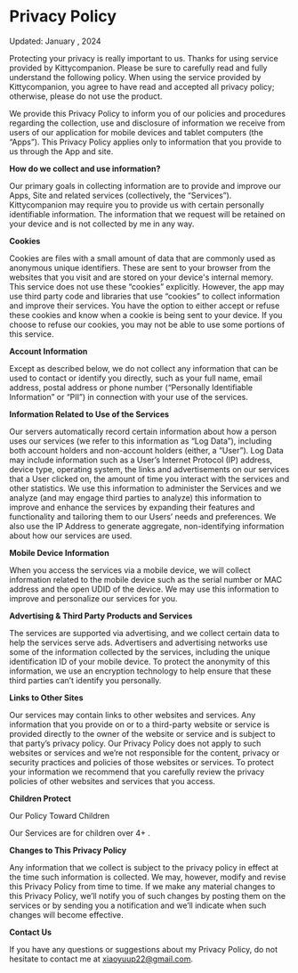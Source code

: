 # Privacy Policy
Updated: January , 2024

Protecting your privacy is really important to us. Thanks for using service provided by Kittycompanion. Please be sure to carefully read and fully understand the following policy. When using the service provided by Kittycompanion, you agree to have read and accepted all privacy policy; otherwise, please do not use the product.

We provide this Privacy Policy to inform you of our policies and procedures regarding the collection, use and disclosure of information we receive from users of our application for mobile devices and tablet computers (the “Apps”). This Privacy Policy applies only to information that you provide to us through the App and site.

**How do we collect and use information?**

Our primary goals in collecting information are to provide and improve our Apps, Site and related services (collectively, the “Services”). Kittycompanion may require you to provide us with certain personally identifiable information. The information that we request will be retained on your device and is not collected by me in any way.

**Cookies**

Cookies are files with a small amount of data that are commonly used as anonymous unique identifiers. These are sent to your browser from the websites that you visit and are stored on your device's internal memory. This service does not use these “cookies” explicitly. However, the app may use third party code and libraries that use “cookies” to collect information and improve their services. You have the option to either accept or refuse these cookies and know when a cookie is being sent to your device. If you choose to refuse our cookies, you may not be able to use some portions of this service.

**Account Information**

Except as described below, we do not collect any information that can be used to contact or identify you directly, such as your full name, email address, postal address or phone number (“Personally Identifiable Information” or “PII”) in connection with your use of the services.

**Information Related to Use of the Services**

Our servers automatically record certain information about how a person uses our services (we refer to this information as “Log Data”), including both account holders and non-account holders (either, a “User”). Log Data may include information such as a Userʼs Internet Protocol (IP) address, device type, operating system, the links and advertisements on our services that a User clicked on, the amount of time you interact with the services and other statistics. We use this information to administer the Services and we analyze (and may engage third parties to analyze) this information to improve and enhance the services by expanding their features and functionality and tailoring them to our Usersʼ needs and preferences. We also use the IP Address to generate aggregate, non-identifying information about how our services are used.

**Mobile Device Information**

When you access the services via a mobile device, we will collect information related to the mobile device such as the serial number or MAC address and the open UDID of the device. We may use this information to improve and personalize our services for you.

**Advertising & Third Party Products and Services**

The services are supported via advertising, and we collect certain data to help the services serve ads. Advertisers and advertising networks use some of the information collected by the services, including the unique identification ID of your mobile device. To protect the anonymity of this information, we use an encryption technology to help ensure that these third parties canʼt identify you personally.

**Links to Other Sites**

Our services may contain links to other websites and services. Any information that you provide on or to a third-party website or service is provided directly to the owner of the website or service and is subject to that party’s privacy policy. Our Privacy Policy does not apply to such websites or services and weʼre not responsible for the content, privacy or security practices and policies of those websites or services. To protect your information we recommend that you carefully review the privacy policies of other websites and services that you access.

**Children Protect**

Our Policy Toward Children

Our Services are for children over 4+ .

**Changes to This Privacy Policy**

Any information that we collect is subject to the privacy policy in effect at the time such information is collected. We may, however, modify and revise this Privacy Policy from time to time. If we make any material changes to this Privacy Policy, weʼll notify you of such changes by posting them on the services or by sending you a notification and weʼll indicate when such changes will become effective.

**Contact Us**

If you have any questions or suggestions about my Privacy Policy, do not hesitate to contact me at xiaoyuup22@gmail.com.
